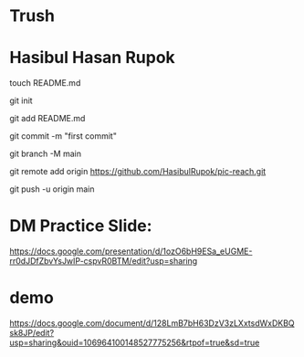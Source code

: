 # Trush

# Hasibul Hasan Rupok


touch README.md

git init

git add README.md

git commit -m "first commit"

git branch -M main

git remote add origin https://github.com/HasibulRupok/pic-reach.git

git push -u origin main




# DM Practice Slide:
https://docs.google.com/presentation/d/1ozO6bH9ESa_eUGME-rr0dJDfZbvYsJwIP-cspvR0BTM/edit?usp=sharing

# demo
https://docs.google.com/document/d/128LmB7bH63DzV3zLXxtsdWxDKBQsk8JP/edit?usp=sharing&ouid=106964100148527775256&rtpof=true&sd=true
